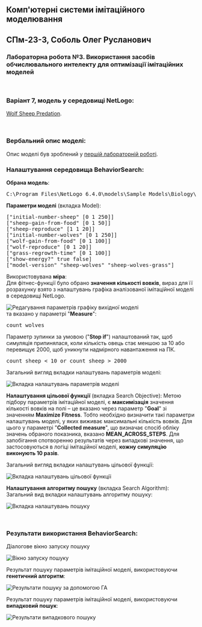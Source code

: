 ## Комп'ютерні системи імітаційного моделювання
## СПм-23-3, **Соболь Олег Русланович**
### Лабораторна робота №**3**. Використання засобів обчислювального интелекту для оптимізації імітаційних моделей

<br>

### Варіант 7, модель у середовищі NetLogo:
[Wolf Sheep Predation](http://www.netlogoweb.org/launch#http://www.netlogoweb.org/assets/modelslib/Sample%20Models/Biology/Wolf%20Sheep%20Predation.nlogo).

<br>

### Вербальний опис моделі:

Опис моделі був зроблений у [першій лабораторній роботі](https://github.com/olehso/KSIM_Labs/blob/main/Lab_1/README.md).


### Налаштування середовища BehaviorSearch:

**Обрана модель**:
<pre>
C:\Program Files\NetLogo 6.4.0\models\Sample Models\Biology\Wolf Sheep Predation.nlogo
</pre>
**Параметри моделі** (вкладка Model):  
<pre>
["initial-number-sheep" [0 1 250]]
["sheep-gain-from-food" [0 1 50]]
["sheep-reproduce" [1 1 20]]
["initial-number-wolves" [0 1 250]]
["wolf-gain-from-food" [0 1 100]]
["wolf-reproduce" [0 1 20]]
["grass-regrowth-time" [0 1 100]]
["show-energy?" true false]
["model-version" "sheep-wolves" "sheep-wolves-grass"]
</pre>
Використовувана **міра**:  
Для фітнес-функції було обрано **значення кількості вовків**, вираз для її розрахунку взято з налаштувань графіка аналізованої імітаційної моделі в середовищі NetLogo.

![Редагування параметрів графіку вихідної моделі](measure.png)  
та вказано у параметрі "**Measure**":
<pre>
count wolves
</pre>
Параметр зупинки за умовою ("**Stop if**") налаштований так, щоб симуляція припинялася, коли кількість овець стає меншою за 10 або перевищує 2000, щоб уникнути надмірного навантаження на ПК.
<pre>
count sheep < 10 or count sheep > 2000
</pre>

Загальний вигляд вкладки налаштувань параметрів моделі:

![Вкладка налаштувань параметрів моделі](parameters.png)

**Налаштування цільової функції** (вкладка Search Objective):
Метою підбору параметрів імітаційної моделі, є **максимізація** значення кількості вовків на полі – це вказано через параметр "**Goal**" зі значенням **Maximize Fitness**. Тобто необхідно визначити такі параметри налаштувань моделі, у яких виживає максимальні кількість вовків. Для цього у параметрі "**Collected measure**", що визначає спосіб обліку значень обраного показника, вказано **MEAN_ACROSS_STEPS**. Для запобігання спотворенню результатів через випадкові значення, що застосовуються в логіці імітаційної моделі, **кожну симуляцію виконують 10 разів**.

Загальний вигляд вкладки налаштувань цільової функції:  

![Вкладка налаштувань цільової функції](objective.png)

**Налаштування алгоритму пошуку** (вкладка Search Algorithm):  
Загальний вид вкладки налаштувань алгоритму пошуку: 

![Вкладка налаштувань пошуку](search.png)

<br>

### Результати використання BehaviorSearch:
Діалогове вікно запуску пошуку 

![Вікно запуску пошуку](dialog.png)

Результат пошуку параметрів імітаційної моделі, використовуючи **генетичний алгоритм**:

![Результати пошуку за допомогою ГА](ga.png)

Результат пошуку параметрів імітаційної моделі, використовуючи **випадковий пошук**:

![Результати випадкового пошуку](rs.png) 
